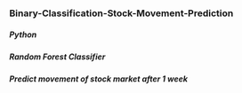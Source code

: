 ### Binary-Classification-Stock-Movement-Prediction
##### Python
##### Random Forest Classifier
##### Predict movement of stock market after 1 week
